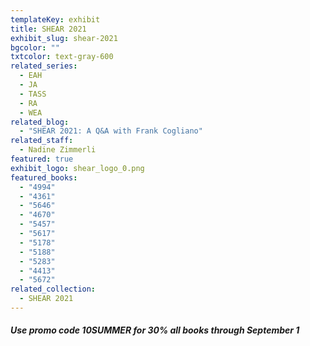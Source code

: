 ```yaml
---
templateKey: exhibit
title: SHEAR 2021
exhibit_slug: shear-2021
bgcolor: ""
txtcolor: text-gray-600
related_series:
  - EAH
  - JA
  - TASS
  - RA
  - WEA
related_blog:
  - "SHEAR 2021: A Q&A with Frank Cogliano"
related_staff:
  - Nadine Zimmerli
featured: true
exhibit_logo: shear_logo_0.png
featured_books:
  - "4994"
  - "4361"
  - "5646"
  - "4670"
  - "5457"
  - "5617"
  - "5178"
  - "5188"
  - "5283"
  - "4413"
  - "5672"
related_collection:
  - SHEAR 2021
---
```

##### Use promo code 10SUMMER for 30% all books through September 1